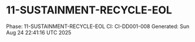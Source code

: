 # 11-SUSTAINMENT-RECYCLE-EOL
Phase: 11-SUSTAINMENT-RECYCLE-EOL
CI: CI-DD001-008
Generated: Sun Aug 24 22:41:16 UTC 2025
